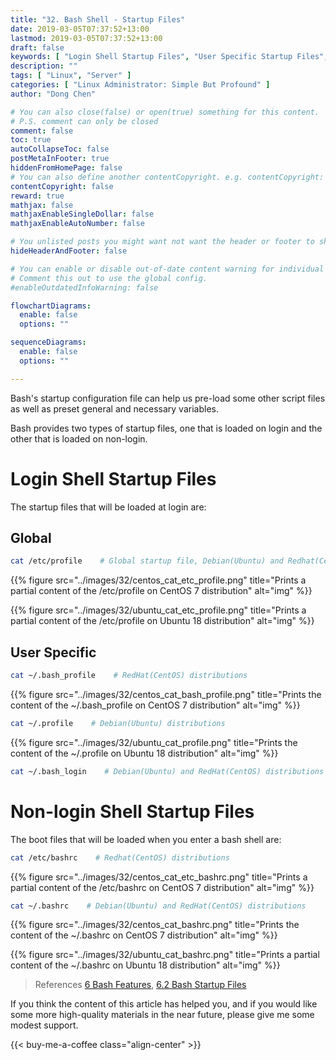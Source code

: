 ```yaml
---
title: "32. Bash Shell - Startup Files"
date: 2019-03-05T07:37:52+13:00
lastmod: 2019-03-05T07:37:52+13:00
draft: false
keywords: [ "Login Shell Startup Files", "User Specific Startup Files", "Non-login Shell Startup Files" ]
description: ""
tags: [ "Linux", "Server" ]
categories: [ "Linux Administrator: Simple But Profound" ]
author: "Dong Chen"

# You can also close(false) or open(true) something for this content.
# P.S. comment can only be closed
comment: false
toc: true
autoCollapseToc: false
postMetaInFooter: true
hiddenFromHomePage: false
# You can also define another contentCopyright. e.g. contentCopyright: "This is another copyright."
contentCopyright: false
reward: true
mathjax: false
mathjaxEnableSingleDollar: false
mathjaxEnableAutoNumber: false

# You unlisted posts you might want not want the header or footer to show
hideHeaderAndFooter: false

# You can enable or disable out-of-date content warning for individual post.
# Comment this out to use the global config.
#enableOutdatedInfoWarning: false

flowchartDiagrams:
  enable: false
  options: ""

sequenceDiagrams: 
  enable: false
  options: ""

---
```


Bash's startup configuration file can help us pre-load some other script files as well as preset general and necessary variables.

Bash provides two types of startup files, one that is loaded on login and the other that is loaded on non-login.

<!--more-->

# Login Shell Startup Files

The startup files that will be loaded at login are:

## Global

```bash
cat /etc/profile    # Global startup file, Debian(Ubuntu) and Redhat(CentOS) distributions
```

{{% figure src="../images/32/centos_cat_etc_profile.png" title="Prints a partial content of the /etc/profile on CentOS 7 distribution" alt="img" %}}

{{% figure src="../images/32/ubuntu_cat_etc_profile.png" title="Prints a partial content of the /etc/profile on Ubuntu 18 distribution" alt="img" %}}

## User Specific

```bash
cat ~/.bash_profile    # RedHat(CentOS) distributions
```

{{% figure src="../images/32/centos_cat_bash_profile.png" title="Prints the content of the ~/.bash_profile on CentOS 7 distribution" alt="img" %}}

```bash
cat ~/.profile    # Debian(Ubuntu) distributions
```

{{% figure src="../images/32/ubuntu_cat_profile.png" title="Prints the content of the ~/.profile on Ubuntu 18 distribution" alt="img" %}}

```bash
cat ~/.bash_login    # Debian(Ubuntu) and RedHat(CentOS) distributions
```

# Non-login Shell Startup Files

The boot files that will be loaded when you enter a bash shell are:

```bash
cat /etc/bashrc    # Redhat(CentOS) distributions
```

{{% figure src="../images/32/centos_cat_etc_bashrc.png" title="Prints a partial content of the /etc/bashrc on CentOS 7 distribution" alt="img" %}}

```bash
cat ~/.bashrc    # Debian(Ubuntu) and RedHat(CentOS) distributions
```

{{% figure src="../images/32/centos_cat_bashrc.png" title="Prints the content of the ~/.bashrc on CentOS 7 distribution" alt="img" %}}

{{% figure src="../images/32/ubuntu_cat_bashrc.png" title="Prints a partial content of the ~/.bashrc on Ubuntu 18 distribution" alt="img" %}}

> References
> [6 Bash Features](https://www.gnu.org/software/bash/manual/html_node/Bash-Features.html),
> [6.2 Bash Startup Files](https://www.gnu.org/software/bash/manual/html_node/Bash-Startup-Files.html)

If you think the content of this article has helped you, and if you would like some more high-quality materials in the near future, please give me some modest support.

<!-- Buy Me a Coffee Button -->
{{< buy-me-a-coffee class="align-center" >}}
